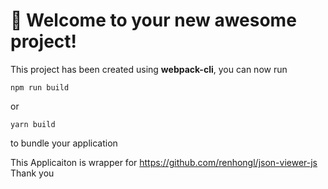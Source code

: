 # 🚀 Welcome to your new awesome project!

This project has been created using **webpack-cli**, you can now run

```
npm run build
```

or

```
yarn build
```

to bundle your application


This Applicaiton is wrapper for https://github.com/renhongl/json-viewer-js
Thank you
